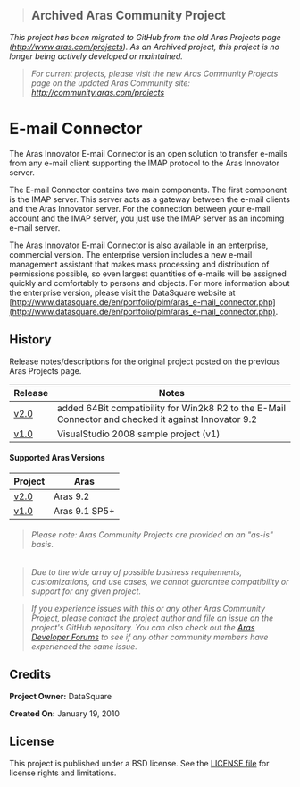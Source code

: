 >## Archived Aras Community Project
*This project has been migrated to GitHub from the old Aras Projects page (http://www.aras.com/projects). As an Archived project, this project is no longer being actively developed or maintained.*

>*For current projects, please visit the new Aras Community Projects page on the updated Aras Community site: http://community.aras.com/projects*

# E-mail Connector

The Aras Innovator E-mail Connector is an open solution to transfer e-mails from any e-mail client supporting the IMAP protocol to the Aras Innovator server.

The E-mail Connector contains two main components. The first component is the IMAP server. This server acts as a gateway between the e-mail clients and the Aras Innovator server. For the connection between your e-mail account and the IMAP server, you just use the IMAP server as an incoming e-mail server.

The Aras Innovator E-mail Connector is also available in an enterprise, commercial version. The enterprise version includes a new e-mail management assistant that makes mass processing and distribution of permissions possible, so even largest quantities of e-mails will be assigned quickly and comfortably to persons and objects. For more information about the enterprise version, please visit the DataSquare website at [http://www.datasquare.de/en/portfolio/plm/aras_e-mail_connector.php](http://www.datasquare.de/en/portfolio/plm/aras_e-mail_connector.php).

## History

Release notes/descriptions for the original project posted on the previous Aras Projects page.

Release | Notes
--------|--------
[v2.0](https://github.com/ArasLabs/imap-email-connector/releases/tag/v2.0) | added 64Bit compatibility for Win2k8 R2 to the E-Mail Connector and checked it against Innovator 9.2
[v1.0](https://github.com/ArasLabs/imap-email-connector/releases/tag/v1.0) | VisualStudio 2008 sample project (v1)

#### Supported Aras Versions

Project | Aras
--------|------
[v2.0](https://github.com/ArasLabs/imap-email-connector/releases/tag/v2.0) | Aras 9.2
[v1.0](https://github.com/ArasLabs/imap-email-connector/releases/tag/v1.0) | Aras 9.1 SP5+

> ###### *Please note: Aras Community Projects are provided on an "as-is" basis.*

>*Due to the wide array of possible business requirements, customizations, and use cases, we cannot guarantee compatibility or support for any given project.*

>*If you experience issues with this or any other Aras Community Project, please contact the project author and file an issue on the project's GitHub repository. You can also check out the [Aras Developer Forums](http://community.aras.com/forums/) to see if any other community members have experienced the same issue.*

## Credits

**Project Owner:** DataSquare

**Created On:** January 19, 2010

## License

This project is published under a BSD license. See the [LICENSE file](./LICENSE.md) for license rights and limitations.
